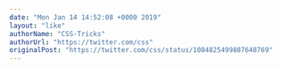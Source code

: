 ```yaml
---
date: "Mon Jan 14 14:52:08 +0000 2019"
layout: "like"
authorName: "CSS-Tricks"
authorUrl: "https://twitter.com/css"
originalPost: "https://twitter.com/css/status/1084825499887648769"
---
```

